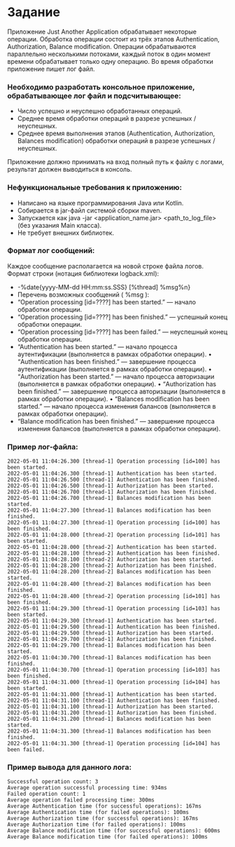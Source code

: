 # Задание
Приложение Just Another Application обрабатывает некоторые операции.  Обработка операции состоит из трёх этапов Authentication, Authorization,  Balance modification. Операции обрабатываются параллельно несколькими потоками, каждый поток в один момент времени обрабатывает только одну операцию. Во время обработки приложение пишет лог файл.

### Необходимо разработать консольное приложение, обрабатывающее лог файл и подсчитывающее:

- Число успешно и неуспешно обработанных операций.
- Среднее время обработки операций в разрезе успешных / неуспешных. 
- Среднее время выполнения этапов (Authentication, Authorization, Balances  modification) обработки операций в разрезе успешных / неуспешных.

Приложение должно принимать на вход полный путь к файлу с логами,  результат должен выводиться в консоль.

### Нефункциональные требования к приложению:

- Написано на языке программирования Java или Kotlin.
- Собирается в jar-файл системой сборки maven.
- Запускается как java -jar <application_name.jar> <path_to_log_file> (без указания Main класса).
- Не требует внешних библиотек.

### Формат лог сообщений:  

Каждое сообщение располагается на новой строке файла логов. Формат строки (нотация библиотеки logback.xml):

- -%date{yyyy-MM-dd HH:mm:ss.SSS} [%thread] %msg%n}
- Перечень возможных сообщений ( %msg ):
- “Operation processing [id=????] has been started.” — начало обработки операции.
- “Operation processing [id=????] has been finished.” —  успешный конец обработки операции.
- “Operation processing [id=????] has been failed.” —  неуспешный конец обработки операции.
- “Authentication has been started.” — начало процесса аутентификации (выполняется в рамках обработки операции). • “Authentication has been finished.” — завершение процесса аутентификации (выполняется в рамках обработки операции). • “Authorization has been started.” — начало процесса авторизации (выполняется в рамках обработки операции). • “Authorization has been finished.” — завершение процесса авторизации (выполняется в рамках обработки операции). • “Balances modification has been started.” — начало процесса изменения балансов (выполняется в рамках обработки операции).
- “Balance modification has been finished.” — завершение процесса изменения балансов (выполняется в рамках обработки операции).

### Пример лог-файла:
```
2022-05-01 11:04:26.300 [thread-1] Operation processing [id=100] has been started.
2022-05-01 11:04:26.300 [thread-1] Authentication has been started.
2022-05-01 11:04:26.500 [thread-1] Authentication has been finished.
2022-05-01 11:04:26.500 [thread-1] Authorization has been started.
2022-05-01 11:04:26.700 [thread-1] Authorization has been finished.
2022-05-01 11:04:26.700 [thread-1] Balances modification has been started.
2022-05-01 11:04:27.300 [thread-1] Balances modification has been finished.
2022-05-01 11:04:27.300 [thread-1] Operation processing [id=100] has been finished.
2022-05-01 11:04:28.000 [thread-2] Operation processing [id=101] has been started.
2022-05-01 11:04:28.000 [thread-2] Authentication has been started.
2022-05-01 11:04:28.100 [thread-2] Authentication has been finished.
2022-05-01 11:04:28.100 [thread-2] Authorization has been started.
2022-05-01 11:04:28.200 [thread-2] Authorization has been finished.
2022-05-01 11:04:28.200 [thread-2] Balances modification has been started.
2022-05-01 11:04:28.400 [thread-2] Balances modification has been finished.
2022-05-01 11:04:28.400 [thread-2] Operation processing [id=101] has been finished.
2022-05-01 11:04:29.300 [thread-1] Operation processing [id=103] has been started.
2022-05-01 11:04:29.300 [thread-1] Authentication has been started.
2022-05-01 11:04:29.500 [thread-1] Authentication has been finished.
2022-05-01 11:04:29.500 [thread-1] Authorization has been started.
2022-05-01 11:04:29.700 [thread-1] Authorization has been finished.
2022-05-01 11:04:29.700 [thread-1] Balances modification has been started.
2022-05-01 11:04:30.700 [thread-1] Balances modification has been finished.
2022-05-01 11:04:30.700 [thread-1] Operation processing [id=103] has been finished.
2022-05-01 11:04:31.000 [thread-1] Operation processing [id=104] has been started.
2022-05-01 11:04:31.000 [thread-1] Authentication has been started.
2022-05-01 11:04:31.100 [thread-1] Authentication has been finished.
2022-05-01 11:04:31.100 [thread-1] Authorization has been started.
2022-05-01 11:04:31.200 [thread-1] Authorization has been finished.
2022-05-01 11:04:31.200 [thread-1] Balances modification has been started.
2022-05-01 11:04:31.300 [thread-1] Balances modification has been finished.
2022-05-01 11:04:31.300 [thread-1] Operation processing [id=104] has been failed.
```
### Пример вывода для данного лога:
```
Successful operation count: 3
Average operation successful processing time: 934ms
Failed operation count: 1
Average operation failed processing time: 300ms
Average Authentication time (for successful operations): 167ms
Average Authentication time (for failed operations): 100ms
Average Authorization time (for successful operations): 167ms
Average Authorization time (for failed operations): 100ms
Average Balance modification time (for successful operations): 600ms
Average Balance modification time (for failed operations): 100ms
```